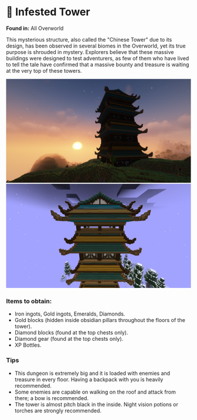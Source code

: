 # 🏰 Infested Tower

**Found in:** All Overworld

This mysterious structure, also called the "Chinese Tower" due to its design, has been observed in several biomes in the Overworld, yet its true purpose is shrouded in mystery. Explorers believe that these massive buildings were designed to test adventurers, as few of them who have lived to tell the tale have confirmed that a massive bounty and treasure is waiting at the very top of these towers.

![](<../../../.gitbook/assets/image (131).png>)![](<../../../.gitbook/assets/image (97).png>)

### Items to obtain:

* Iron ingots, Gold ingots, Emeralds, Diamonds.
* Gold blocks (hidden inside obsidian pillars throughout the floors of the tower).
* Diamond blocks (found at the top chests only).
* Diamond gear (found at the top chests only).
* XP Bottles.

### Tips

* This dungeon is extremely big and it is loaded with enemies and treasure in every floor. Having a backpack with you is heavily recommended.
* Some enemies are capable on walking on the roof and attack from there; a bow is recommended.
* The tower is almost pitch black in the inside. Night vision potions or torches are strongly recommended.
